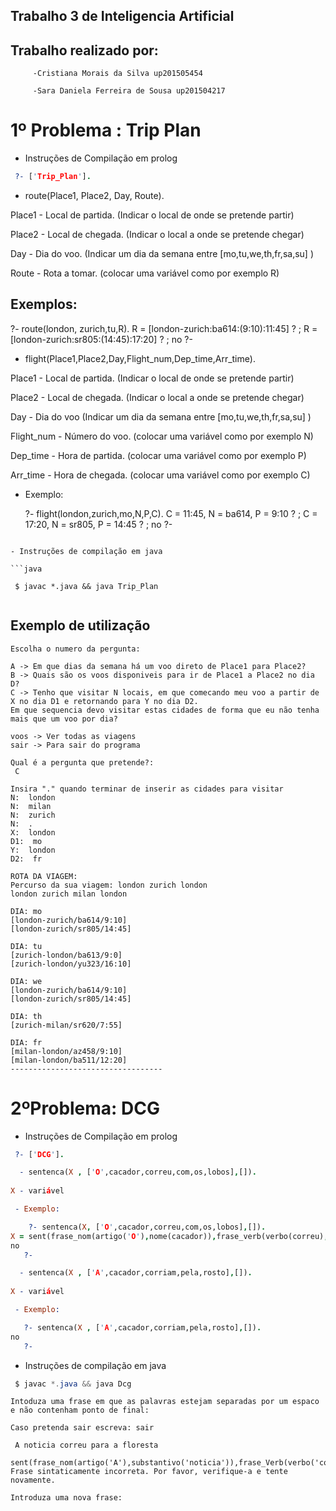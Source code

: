 ## Trabalho 3 de Inteligencia Artificial 

## Trabalho realizado por:

         -Cristiana Morais da Silva up201505454

         -Sara Daniela Ferreira de Sousa up201504217


# 1º Problema : Trip Plan

- Instruções de Compilação em prolog


```prolog
 ?- ['Trip_Plan'].
 ```

  - route(Place1, Place2, Day, Route).
 
Place1 - Local de partida. (Indicar o local de onde se pretende partir)

Place2 - Local de chegada. (Indicar o local a onde se pretende chegar)

Day - Dia do voo. (Indicar um dia da semana entre [mo,tu,we,th,fr,sa,su] )

Route - Rota a tomar. (colocar uma variável como por exemplo R)

## Exemplos:

   ?- route(london, zurich,tu,R).
R = [london-zurich:ba614:(9:10):11:45] ? ;
R = [london-zurich:sr805:(14:45):17:20] ? ;
no
   ?- 
   
  - flight(Place1,Place2,Day,Flight_num,Dep_time,Arr_time).
  
Place1 - Local de partida. (Indicar o local de onde se pretende partir)

Place2 - Local de chegada. (Indicar o local a onde se pretende chegar)

Day - Dia do voo (Indicar um dia da semana entre [mo,tu,we,th,fr,sa,su] )

Flight_num - Número do voo. (colocar uma variável como por exemplo N)

Dep_time - Hora de partida. (colocar uma variável como por exemplo P)

Arr_time - Hora de chegada. (colocar uma variável como por exemplo C)

 - Exemplo:
 
   ?- flight(london,zurich,mo,N,P,C).
C = 11:45,
N = ba614,
P = 9:10 ? ;
C = 17:20,
N = sr805,
P = 14:45 ? ;
no
   ?- 
```

- Instruções de compilação em java

```java

 $ javac *.java && java Trip_Plan
 
 ```
## Exemplo de utilização
```text
Escolha o numero da pergunta:

A -> Em que dias da semana há um voo direto de Place1 para Place2?
B -> Quais são os voos disponiveis para ir de Place1 a Place2 no dia D?
C -> Tenho que visitar N locais, em que comecando meu voo a partir de X no dia D1 e retornando para Y no dia D2. 
Em que sequencia devo visitar estas cidades de forma que eu não tenha mais que um voo por dia?

voos -> Ver todas as viagens
sair -> Para sair do programa

Qual é a pergunta que pretende?: 
 C

Insira "." quando terminar de inserir as cidades para visitar
N:  london
N:  milan
N:  zurich
N:  .
X:  london
D1:  mo
Y:  london
D2:  fr

ROTA DA VIAGEM: 
Percurso da sua viagem: london zurich london 
london zurich milan london 

DIA: mo
[london-zurich/ba614/9:10]
[london-zurich/sr805/14:45]

DIA: tu
[zurich-london/ba613/9:0]
[zurich-london/yu323/16:10]

DIA: we
[london-zurich/ba614/9:10]
[london-zurich/sr805/14:45]

DIA: th
[zurich-milan/sr620/7:55]

DIA: fr
[milan-london/az458/9:10]
[milan-london/ba511/12:20]
----------------------------------

```

# 2ºProblema: DCG

- Instruções de Compilação em prolog

```prolog
 ?- ['DCG']. 

  - sentenca(X , ['O',cacador,correu,com,os,lobos],[]).
 
X - variável

 - Exemplo:

    ?- sentenca(X, ['O',cacador,correu,com,os,lobos],[]).
X = sent(frase_nom(artigo('O'),nome(cacador)),frase_verb(verbo(correu),frase_preposicional(preposicao(com),frase_nom(artigo(os),nome(lobos))))) ? ;
no
   ?- 

  - sentenca(X , ['A',cacador,corriam,pela,rosto],[]).
 
X - variável

 - Exemplo:

   ?- sentenca(X , ['A',cacador,corriam,pela,rosto],[]).
no
   ?- 
```

- Instruções de compilação em java

```java
 $ javac *.java && java Dcg
```
```text
Intoduza uma frase em que as palavras estejam separadas por um espaco e não contenham ponto de final: 

Caso pretenda sair escreva: sair

 A noticia correu para a floresta

sent(frase_nom(artigo('A'),substantivo('noticia')),frase_Verb(verbo('correu'),preposicoes('para'),artigo('a'),substantivo('floresta')))
Frase sintaticamente incorreta. Por favor, verifique-a e tente novamente.

Introduza uma nova frase:

 ```
